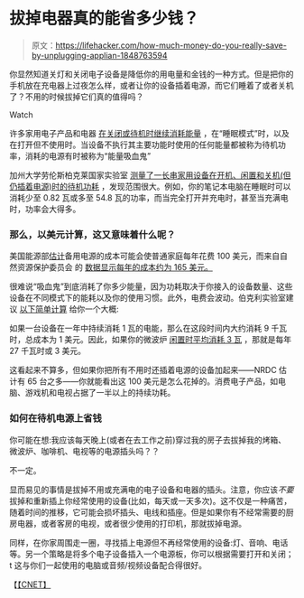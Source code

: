 # 拔掉电器真的能省多少钱？

> 原文：<https://lifehacker.com/how-much-money-do-you-really-save-by-unplugging-applian-1848763594>

你显然知道关灯和关闭电子设备是降低你的用电量和金钱的一种方式。但是把你的手机放在充电器上过夜怎么样，或者让你的设备插着电源，而它们睡着了或者关机了？不用的时候拔掉它们真的值得吗？

Watch

许多家用电子产品和电器 [在关闭或待机时继续消耗能量](https://www.nrdc.org/sites/default/files/home-idle-load-IP.pdf) ，在“睡眠模式”时，以及在打开但不使用时。当设备不执行其主要功能时使用的任何能量都被称为待机功率，消耗的电源有时被称为“能量吸血鬼”

加州大学劳伦斯柏克莱国家实验室 [测量了一长串家用设备在开机、闲置和关机(但仍插着电源)时的待机功耗](https://standby.lbl.gov/data/summary-table/) ，发现范围很大。例如，你的笔记本电脑在睡眠时可以消耗少至 0.82 瓦或多至 54.8 瓦的功率，而当完全打开并充电时，甚至当充满电时，功率会大得多。

### 那么，以美元计算，这又意味着什么呢？

美国能源部[估计](https://www.energy.gov/energysaver/articles/3-easy-tips-reduce-your-standby-power-loads)备用电源的成本可能会使普通家庭每年花费 100 美元，而来自自然资源保护委员会 的 [数据显示每年的成本约为 165 美元。](https://www.nrdc.org/sites/default/files/home-idle-load-IP.pdf) 

很难说“吸血鬼”到底消耗了你多少能量，因为功耗取决于你接入的设备数量、这些设备在不同模式下的能耗以及你的使用习惯。此外，电费会波动。伯克利实验室建议 [以下简单计算](https://standby.lbl.gov/faq/#watts) 给你一个大概:

如果一台设备在一年中持续消耗 1 瓦的电能，那么在这段时间内大约消耗 9 千瓦时，总成本为 1 美元。因此，如果你的微波炉 [闲置时平均消耗 3 瓦](https://standby.lbl.gov/data/summary-table/) ，那就是每年 27 千瓦时或 3 美元。

这看起来不算多，但如果你把所有不用时还插着电源的设备加起来——NRDC 估计有 65 台之多——你就能看出这 100 美元是怎么花掉的。消费电子产品，如电脑、游戏机和电视占据了一半以上的持续功耗。

### 如何在待机电源上省钱

你可能在想:我应该每天晚上(或者在去工作之前)穿过我的房子去拔掉我的烤箱、微波炉、咖啡机、电视等的电源插头吗？？

不一定。

显而易见的事情是拔掉不用或充满电的电子设备和电器的插头。注意，你应该*不要*拔掉和重新插上你经常使用的设备(比如，每天或一天多次)。这不仅是一种痛苦，随着时间的推移，它可能会损坏插头、电线和插座。但是如果你有不经常需要的厨房电器，或者客房的电视，或者很少使用的打印机，那就拔掉电源。

同样，在你家周围走一圈，寻找插上电源但不再经常使用的设备:灯、音响、电话等。另一个策略是将多个电子设备插入一个电源板，你可以根据需要打开和关闭；t 这与你们一起使用的电脑或音频/视频设备配合得很好。

【[【CNET】](https://www.cnet.com/home/energy-and-utilities/should-you-unplug-appliances-to-save-electricity-and-money/)